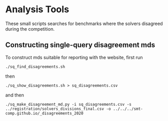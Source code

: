 # Analysis Tools

These small scripts searches for benchmarks where the solvers
disagreed during the competition.

## Constructing single-query disagreement mds

To construct mds suitable for reporting with the website, first run

```./sq_find_disagreements.sh```

then

```./sq_show_disagreements.sh > sq_disagreements.csv```

and then

```./sq_make_disagreement_md.py -i sq_disagreements.csv -s ../registration/solvers_divisions_final.csv -o ../../../smt-comp.github.io/_disagreements_2020```


